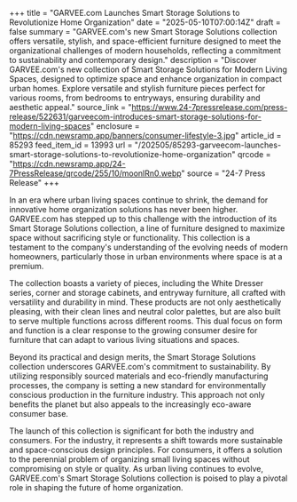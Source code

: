 +++
title = "GARVEE.com Launches Smart Storage Solutions to Revolutionize Home Organization"
date = "2025-05-10T07:00:14Z"
draft = false
summary = "GARVEE.com's new Smart Storage Solutions collection offers versatile, stylish, and space-efficient furniture designed to meet the organizational challenges of modern households, reflecting a commitment to sustainability and contemporary design."
description = "Discover GARVEE.com's new collection of Smart Storage Solutions for Modern Living Spaces, designed to optimize space and enhance organization in compact urban homes. Explore versatile and stylish furniture pieces perfect for various rooms, from bedrooms to entryways, ensuring durability and aesthetic appeal."
source_link = "https://www.24-7pressrelease.com/press-release/522631/garveecom-introduces-smart-storage-solutions-for-modern-living-spaces"
enclosure = "https://cdn.newsramp.app/banners/consumer-lifestyle-3.jpg"
article_id = 85293
feed_item_id = 13993
url = "/202505/85293-garveecom-launches-smart-storage-solutions-to-revolutionize-home-organization"
qrcode = "https://cdn.newsramp.app/24-7PressRelease/qrcode/255/10/moonlRn0.webp"
source = "24-7 Press Release"
+++

<p>In an era where urban living spaces continue to shrink, the demand for innovative home organization solutions has never been higher. GARVEE.com has stepped up to this challenge with the introduction of its Smart Storage Solutions collection, a line of furniture designed to maximize space without sacrificing style or functionality. This collection is a testament to the company's understanding of the evolving needs of modern homeowners, particularly those in urban environments where space is at a premium.</p><p>The collection boasts a variety of pieces, including the White Dresser series, corner and storage cabinets, and entryway furniture, all crafted with versatility and durability in mind. These products are not only aesthetically pleasing, with their clean lines and neutral color palettes, but are also built to serve multiple functions across different rooms. This dual focus on form and function is a clear response to the growing consumer desire for furniture that can adapt to various living situations and spaces.</p><p>Beyond its practical and design merits, the Smart Storage Solutions collection underscores GARVEE.com's commitment to sustainability. By utilizing responsibly sourced materials and eco-friendly manufacturing processes, the company is setting a new standard for environmentally conscious production in the furniture industry. This approach not only benefits the planet but also appeals to the increasingly eco-aware consumer base.</p><p>The launch of this collection is significant for both the industry and consumers. For the industry, it represents a shift towards more sustainable and space-conscious design principles. For consumers, it offers a solution to the perennial problem of organizing small living spaces without compromising on style or quality. As urban living continues to evolve, GARVEE.com's Smart Storage Solutions collection is poised to play a pivotal role in shaping the future of home organization.</p>